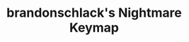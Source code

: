 ---
layout: layouts/keymapdb_entry.njk
OS: ['MacOS']
keymapAuthor: brandonschlack
firmware: QMK
hasHomeRowMods: False
hasLetterOnThumb: False
keymapImage: https://i.imgur.com/08759vK.png
keyCount: 49
keyboard: Nightmare
baseLayouts: ["QWERTY"]
languages: ['English']
layerCount: 8
title: "brandonschlack's Nightmare Keymap"
isSplit: False
stagger: row
summary: 
keymapUrl: https://github.com/brandonschlack/qmk_firmware/tree/master/keyboards/nightmare/keymaps/brandonschlack
writeup: https://github.com/brandonschlack/qmk_firmware/tree/master/keyboards/nightmare/keymaps/brandonschlack/readme.md
---